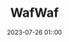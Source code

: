---
layout: inner
position: left
title: 'WafWaf'
date: 2023-07-26 01::00
categories: development
tags: Mincraft server status bot 
featured_image: '/img/dog.png'
project_link: 'https://discord.com/api/oauth2/authorize?client_id=1125537355734978561&permissions=18685256268993&scope=applications.commands%20bot'
button_icon: ''
button_text: 'Add MCWatchDog to your server'
lead_text: 'Hello my name is wafwaf, im able to check, connect and to warn you whenever something is wrong with your minecraft server. '
---